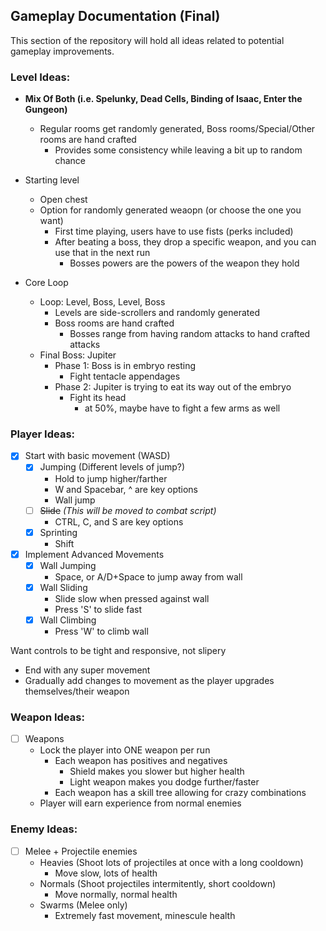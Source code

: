 ## Gameplay Documentation (Final)

This section of the repository will hold all ideas related to potential gameplay improvements. 

### Level Ideas:     
- **Mix Of Both (i.e. Spelunky, Dead Cells, Binding of Isaac, Enter the Gungeon)** 
    - Regular rooms get randomly generated, Boss rooms/Special/Other rooms are hand crafted 
        - Provides some consistency while leaving a bit up to random chance
- Starting level 
  - Open chest
  - Option for randomly generated weaopn (or choose the one you want)
    - First time playing, users have to use fists (perks included)
    - After beating a boss, they drop a specific weapon, and you can use that in the next run
      - Bosses powers are the powers of the weapon they hold   

- Core Loop
  - Loop: Level, Boss, Level, Boss
    - Levels are side-scrollers and randomly generated 
    - Boss rooms are hand crafted 
      - Bosses range from having random attacks to hand crafted attacks 
  - Final Boss: Jupiter
    - Phase 1: Boss is in embryo resting
      - Fight tentacle appendages  
    - Phase 2: Jupiter is trying to eat its way out of the embryo
      - Fight its head
        - at 50%, maybe have to fight a few arms as well     

### Player Ideas:

- [X] Start with basic movement (WASD) 
   - [X] Jumping (Different levels of jump?)
     - Hold to jump higher/farther 
     - W and Spacebar, ^ are key options
     - Wall jump
   - [ ] ~~Slide~~ _(This will be moved to combat script)_
     - CTRL, C, and S are key options 
   - [X] Sprinting
     - Shift 
      
-  [X] Implement Advanced Movements
   - [X] Wall Jumping
     - Space, or A/D+Space to jump away from wall
   - [X] Wall Sliding 
     - Slide slow when pressed against wall
     - Press 'S' to slide fast
   - [X] Wall Climbing
     - Press 'W' to climb wall
      
Want controls to be tight and responsive, not slipery 
  - End with any super movement
  - Gradually add changes to movement as the player upgrades themselves/their weapon

### Weapon Ideas:

- [ ] Weapons
  - Lock the player into ONE weapon per run
    - Each weapon has positives and negatives 
      - Shield makes you slower but higher health  
      - Light weapon makes you dodge further/faster
    - Each weapon has a skill tree allowing for crazy combinations
  - Player will earn experience from normal enemies



### Enemy Ideas:

- [ ] Melee + Projectile enemies
    - Heavies (Shoot lots of projectiles at once with a long cooldown)
        - Move slow, lots of health
    - Normals (Shoot projectiles intermitently, short cooldown)
        - Move normally, normal health
    - Swarms (Melee only)
        - Extremely fast movement, minescule health 
 

